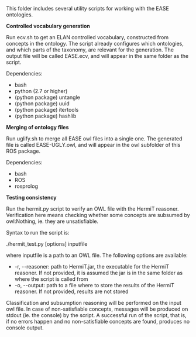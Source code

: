 This folder includes several utility scripts for working with the EASE ontologies.

**Controlled vocabulary generation**

Run ecv.sh to get an ELAN controlled vocabulary, constructed from concepts in the ontology. The script already configures which ontologies, and which parts of the taxonomy, are relevant for the generation. The output file will be called EASE.ecv, and will appear in the same folder as the script.

Dependencies:

* bash
* python (2.7 or higher)
* (python package) untangle
* (python package) uuid
* (python package) itertools
* (python package) hashlib

**Merging of ontology files**

Run uglify.sh to merge all EASE owl files into a single one. The generated file is called EASE-UGLY.owl, and will appear in the owl subfolder of this ROS package.

Dependencies:

* bash
* ROS
* rosprolog

**Testing consistency**

Run the hermit.py script to verify an OWL file with the HermiT reasoner. Verification here means checking whether some concepts are subsumed by owl:Nothing, ie. they are unsatisfiable.

Syntax to run the script is:

./hermit_test.py [options] inputfile

where inputfile is a path to an OWL file. The following options are available:
* -r, --reasoner: path to HermiT.jar, the executable for the HermiT reasoner. If not provided, it is assumed the jar is in the same folder as where the script is called from
* -o, --output: path to a file where to store the results of the HermiT reasoner. If not provided, results are not stored

Classification and subsumption reasoning will be performed on the input owl file. In case of non-satisfiable concepts, messages will be produced on stdout (ie. the console) by the script. A successful run of the script, that is, if no errors happen and no non-satisfiable concepts are found, produces no console output.
